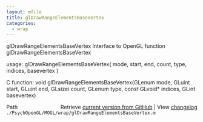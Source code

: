 ```yaml
---
layout: mfile
title: glDrawRangeElementsBaseVertex
categories:
  - wrap
---
```


glDrawRangeElementsBaseVertex  Interface to OpenGL function glDrawRangeElementsBaseVertex

usage:  glDrawRangeElementsBaseVertex\( mode, start, end, count, type, indices, basevertex \)

C function:  void glDrawRangeElementsBaseVertex\(GLenum mode, GLuint start, GLuint end, GLsizei count, GLenum type, const GLvoid\* indices, GLint basevertex\)


<div class="code_header" style="text-align:right;">
  <span style="float:left;">Path&nbsp;&nbsp;</span> <span class="counter">Retrieve <a href=
  "https://raw.github.com/Psychtoolbox-3/Psychtoolbox-3/beta/./PsychOpenGL/MOGL/wrap/glDrawRangeElementsBaseVertex.m">current version from GitHub</a> | View <a href=
  "https://github.com/Psychtoolbox-3/Psychtoolbox-3/commits/beta/./PsychOpenGL/MOGL/wrap/glDrawRangeElementsBaseVertex.m">changelog</a></span>
</div>
<div class="code">
  <code>./PsychOpenGL/MOGL/wrap/glDrawRangeElementsBaseVertex.m</code>
</div>
